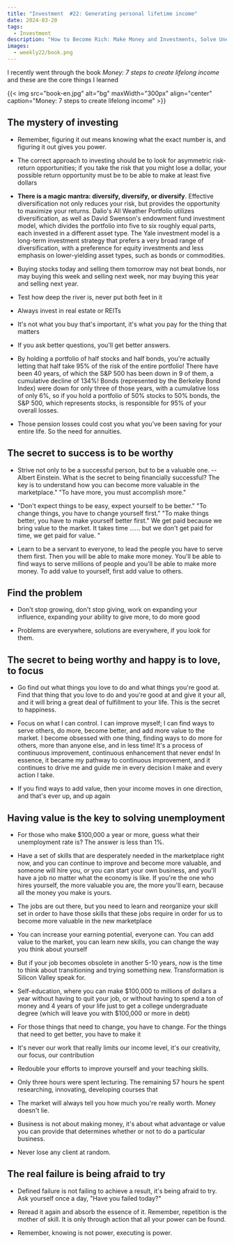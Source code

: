 ```yaml
---
title: "Investment  #22: Generating personal lifetime income"
date: 2024-03-20
tags:
  - Investment 
description: "How to Become Rich: Make Money and Investments, Solve Unemployment Problems, Avoid Anxiety"
images:
  - weekly22/book.png
---
```


I recently went through the book _Money: 7 steps to create lifelong income_ and these are the core things I learned

{{< img src="book-en.jpg" alt="bg" maxWidth="300px" align="center" caption="Money: 7 steps to create lifelong income" >}}

## The mystery of investing

- Remember, figuring it out means knowing what the exact number is, and figuring it out gives you power.

- The correct approach to investing should be to look for asymmetric risk-return opportunities; if you take the risk that you might lose a dollar, your possible return opportunity must be to be able to make at least five dollars

- **There is a magic mantra: diversify, diversify, or diversify**. Effective diversification not only reduces your risk, but provides the opportunity to maximize your returns. Dalio's All Weather Portfolio utilizes diversification, as well as David Swenson's endowment fund investment model, which divides the portfolio into five to six roughly equal parts, each invested in a different asset type. The Yale investment model is a long-term investment strategy that prefers a very broad range of diversification, with a preference for equity investments and less emphasis on lower-yielding asset types, such as bonds or commodities.

- Buying stocks today and selling them tomorrow may not beat bonds, nor may buying this week and selling next week, nor may buying this year and selling next year.

- Test how deep the river is, never put both feet in it

- Always invest in real estate or REITs

- It's not what you buy that's important, it's what you pay for the thing that matters

- If you ask better questions, you'll get better answers.

- By holding a portfolio of half stocks and half bonds, you're actually letting that half take 95% of the risk of the entire portfolio! There have been 40 years, of which the S&P 500 has been down in 9 of them, a cumulative decline of 134%! Bonds (represented by the Berkeley Bond Index) were down for only three of those years, with a cumulative loss of only 6%, so if you hold a portfolio of 50% stocks to 50% bonds, the S&P 500, which represents stocks, is responsible for 95% of your overall losses.

- Those pension losses could cost you what you've been saving for your entire life. So the need for annuities.

## The secret to success is to be worthy ##

- Strive not only to be a successful person, but to be a valuable one. -- Albert Einstein. What is the secret to being financially successful? The key is to understand how you can become more valuable in the marketplace." "To have more, you must accomplish more."

- "Don't expect things to be easy, expect yourself to be better." "To change things, you have to change yourself first." "To make things better, you have to make yourself better first." We get paid because we bring value to the market. It takes time ...... but we don't get paid for time, we get paid for value. "

- Learn to be a servant to everyone, to lead the people you have to serve them first. Then you will be able to make more money. You'll be able to find ways to serve millions of people and you'll be able to make more money. To add value to yourself, first add value to others.

## Find the problem

- Don't stop growing, don't stop giving, work on expanding your influence, expanding your ability to give more, to do more good

- Problems are everywhere, solutions are everywhere, if you look for them.

## The secret to being worthy and happy is to love, to focus ##

- Go find out what things you love to do and what things you're good at. Find that thing that you love to do and you're good at and give it your all, and it will bring a great deal of fulfillment to your life. This is the secret to happiness.

- Focus on what I can control. I can improve myself; I can find ways to serve others, do more, become better, and add more value to the market. I become obsessed with one thing, finding ways to do more for others, more than anyone else, and in less time! It's a process of continuous improvement, continuous enhancement that never ends! In essence, it became my pathway to continuous improvement, and it continues to drive me and guide me in every decision I make and every action I take.

- If you find ways to add value, then your income moves in one direction, and that's ever up, and up again

## Having value is the key to solving unemployment

- For those who make $100,000 a year or more, guess what their unemployment rate is? The answer is less than 1%.

- Have a set of skills that are desperately needed in the marketplace right now, and you can continue to improve and become more valuable, and someone will hire you, or you can start your own business, and you'll have a job no matter what the economy is like. If you're the one who hires yourself, the more valuable you are, the more you'll earn, because all the money you make is yours.

- The jobs are out there, but you need to learn and reorganize your skill set in order to have those skills that these jobs require in order for us to become more valuable in the new marketplace

- You can increase your earning potential, everyone can. You can add value to the market, you can learn new skills, you can change the way you think about yourself

- But if your job becomes obsolete in another 5-10 years, now is the time to think about transitioning and trying something new. Transformation is Silicon Valley speak for.

- Self-education, where you can make $100,000 to millions of dollars a year without having to quit your job, or without having to spend a ton of money and 4 years of your life just to get a college undergraduate degree (which will leave you with $100,000 or more in debt)

- For those things that need to change, you have to change. For the things that need to get better, you have to make it

- It's never our work that really limits our income level, it's our creativity, our focus, our contribution

- Redouble your efforts to improve yourself and your teaching skills.

- Only three hours were spent lecturing. The remaining 57 hours he spent researching, innovating, developing courses that

- The market will always tell you how much you're really worth. Money doesn't lie.

- Business is not about making money, it's about what advantage or value you can provide that determines whether or not to do a particular business.

- Never lose any client at random.

## The real failure is being afraid to try

- Defined failure is not failing to achieve a result, it's being afraid to try. Ask yourself once a day, "Have you failed today?"

- Reread it again and absorb the essence of it. Remember, repetition is the mother of skill. It is only through action that all your power can be found.

- Remember, knowing is not power, executing is power.
